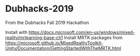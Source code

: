 # Dubhacks-2019
From the Dubhacks Fall 2019 Hackathon

Install with https://docs.microsoft.com/en-us/windows/mixed-reality/mrlearning-base-ch1
Install MRTK packages from https://microsoft.github.io/MixedRealityToolkit-Unity/Documentation/GettingStartedWithTheMRTK.html


